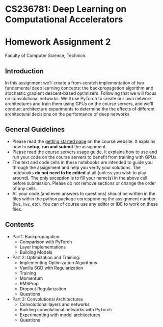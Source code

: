 # CS236781: Deep Learning on Computational Accelerators
# Homework Assignment 2

Faculty of Computer Science, Technion.

## Introduction

In this assignment we'll create a from-scratch implementation of two fundemental deep learning concepts: the backpropagation algorithm and stochastic gradient descent-based optimizers.
Following that we will focus on convolutional networks.
We'll use PyTorch to create our own network architectures and train them using GPUs on the course servers, and we'll conduct architecture experiments to determine the the effects of different architectural decisions on the performance of deep networks.

## General Guidelines

- Please read the [getting started page](https://vistalab-technion.github.io/cs236781/assignments/getting-started) on the course website. It explains how to **setup, run and submit** the assignment.
- Please read the [course servers usage guide](https://vistalab-technion.github.io/cs236781/assignments/hpc-servers). It explains how to use and run your code on the course servers to benefit from training with GPUs.
- The text and code cells in these notebooks are intended to guide you through the
  assignment and help you verify your solutions.
  The notebooks **do not need to be edited** at all (unless you wish to play around).
  The only exception is to fill your name(s) in the above cell before submission.
  Please do not remove sections or change the order of any cells.
- All your code (and even answers to questions) should be written in the files
  within the python package corresponding the assignment number (`hw1`, `hw2`, etc).
  You can of course use any editor or IDE to work on these files.

## Contents

- Part1: Backpropagation
    - Comparison with PyTorch
    - Layer Implementations
    - Building Models
- Part 2: Optimization and Training:
    - Implementing Optimization Algorithms
    - Vanilla SGD with Regularization
    - Training
    - Momentum
    - RMSProp
    - Dropout Regularization
    - Questions
- Part 3: Convolutional Architectures
    - Convolutional layers and networks
    - Building convolutional networks with PyTorch
    - Experimenting with model architectures
    - Questions
